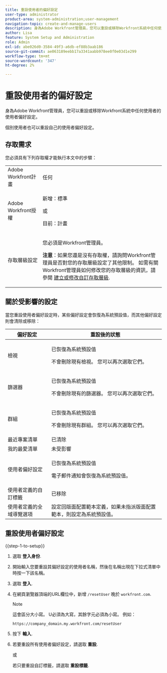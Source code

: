 ```yaml
---
title: 重設使用者的偏好設定
user-type: administrator
product-area: system-administration;user-management
navigation-topic: create-and-manage-users
description: 身為Adobe Workfront管理員，您可以重設或移除Workfront系統中任何使用者的使用者偏好設定。 個別使用者也可以重設自己的使用者偏好設定。
author: Lisa
feature: System Setup and Administration
role: Admin
exl-id: abe026d0-3584-49f3-a6db-ef88b3aab186
source-git-commit: ae063189eebb17a3341aabb978ee0f0e03d1e299
workflow-type: tm+mt
source-wordcount: '347'
ht-degree: 2%

---
```


# 重設使用者的偏好設定

<!-- Audited: 12/2023 -->

身為Adobe Workfront管理員，您可以重設或移除Workfront系統中任何使用者的使用者偏好設定。

個別使用者也可以重設自己的使用者偏好設定。

## 存取需求

您必須具有下列存取權才能執行本文中的步驟：

<table style="table-layout:auto"> 
 <col> 
 <col> 
 <tbody> 
  <tr> 
   <td role="rowheader">Adobe Workfront計畫</td> 
   <td>任何</td> 
  </tr> 
  <tr> 
   <td role="rowheader">Adobe Workfront授權</td> 
   <td><p>新增：標準</p>
       <p>或</p>
       <p>目前：計畫</p></td>
  </tr> 
  <tr> 
   <td role="rowheader">存取層級設定</td> 
   <td> <p>您必須是Workfront管理員。</p> <p><b>注意</b>：如果您還是沒有存取權，請詢問Workfront管理員是否對您的存取層級設定了其他限制。 如需有關Workfront管理員如何修改您的存取層級的資訊，請參閱 <a href="../../../administration-and-setup/add-users/configure-and-grant-access/create-modify-access-levels.md" class="MCXref xref">建立或修改自訂存取層級</a>.</p> </td> 
  </tr> 
 </tbody> 
</table>

## 關於受影響的設定

當您重設使用者偏好設定時，某些偏好設定會恢復為系統預設值，而其他偏好設定則會清除或移除：

<table style="table-layout:auto"> 
 <col> 
 <col> 
 <thead> 
  <tr> 
   <th><strong>偏好設定</strong> </th> 
   <th><strong>重設後的狀態</strong> </th> 
  </tr> 
 </thead> 
 <tbody> 
  <tr> 
   <td>檢視</td> 
   <td> <p> 已恢復為系統預設值</p> <p>不會刪除現有檢視。 您可以再次選取它們。</p> </td> 
  </tr> 
  <tr> 
   <td>篩選器</td> 
   <td> <p>已恢復為系統預設值</p> <p>不會刪除現有的篩選器。 您可以再次選取它們。</p> </td> 
  </tr> 
  <tr> 
   <td>群組</td> 
   <td> <p>已恢復為系統預設值</p> <p>不會刪除現有群組。 您可以再次選取它們。</p> </td> 
  </tr> 
  <tr> 
   <td>最近專案清單</td> 
   <td>已清除</td> 
  </tr> 
  <tr> 
   <td>我的最愛清單</td> 
   <td>未受影響</td> 
  </tr> 
  <tr> 
   <td>使用者偏好設定</td> 
   <td> <p>已恢復為系統預設值</p> <p>電子郵件通知會恢復為系統預設值。</p> </td> 
  </tr> 
  <tr> 
   <td>使用者定義的自訂標籤</td> 
   <td>已移除</td> 
  </tr> 
  <tr> 
   <td>使用者定義的全域導覽選項</td> 
   <td>設定回版面配置範本定義，如果未指派版面配置範本，則設定為系統預設值。</td> 
  </tr> 
 </tbody> 
</table>

## 重設使用者偏好設定

{{step-1-to-setup}}

1. 選取 **登入身份**.
1. 開始輸入您要重設其偏好設定的使用者名稱，然後在名稱出現在下拉式清單中時按一下該名稱。
1. 選取  **登入**.
1. 在網頁瀏覽器頂端的URL欄位中，新增 `/resetUser` 晚於 `workfront.com`.

   >[!NOTE]
   >
   >這會區分大小寫。 U必須為大寫，其餘字元必須為小寫。 例如：
   >
   >`https://company_domain.my.workfront.com/resetUser`

1. 按下 **輸入**.
1. 若要重設所有使用者偏好設定，請選取 **重設**.

   或

   若只要重設自訂標籤，請選取 **重設標籤**.
